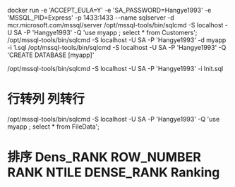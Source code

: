 docker run -e 'ACCEPT_EULA=Y' -e 'SA_PASSWORD=Hangye1993' -e  'MSSQL_PID=Express' -p 1433:1433 --name sqlserver  -d  mcr.microsoft.com/mssql/server
/opt/mssql-tools/bin/sqlcmd -S localhost -U SA -P  'Hangye1993' -Q  'use myapp ; select * from Customers';
/opt/mssql-tools/bin/sqlcmd -S localhost -U SA -P 'Hangye1993' -d myapp  -i 1.sql
/opt/mssql-tools/bin/sqlcmd -S localhost -U SA -P 'Hangye1993' -Q  'CREATE DATABASE [myapp]'

/opt/mssql-tools/bin/sqlcmd -S localhost -U SA -P 'Hangye1993'    -i Init.sql


# 行转列 列转行

/opt/mssql-tools/bin/sqlcmd -S localhost -U SA -P  'Hangye1993' -Q  'use myapp ; select * from FileData';

# 排序 Dens_RANK ROW_NUMBER RANK  NTILE DENSE_RANK Ranking



